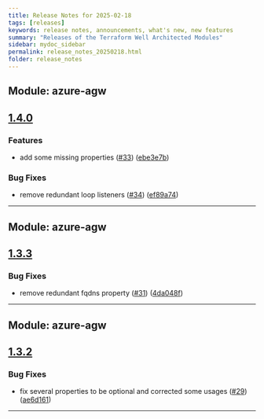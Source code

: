 ```yaml
---
title: Release Notes for 2025-02-18
tags: [releases]
keywords: release notes, announcements, what's new, new features
summary: "Releases of the Terraform Well Architected Modules"
sidebar: mydoc_sidebar
permalink: release_notes_20250218.html
folder: release_notes
---
```


## Module: azure-agw
## [1.4.0](https://github.com/CloudNationHQ/terraform-azure-agw/releases/tag/v1.4.0)


### Features

* add some missing properties ([#33](https://github.com/CloudNationHQ/terraform-azure-agw/issues/33)) ([ebe3e7b](https://github.com/CloudNationHQ/terraform-azure-agw/commit/ebe3e7b48b61c7a06bf07862703fbca35667d9db))


### Bug Fixes

* remove redundant loop listeners ([#34](https://github.com/CloudNationHQ/terraform-azure-agw/issues/34)) ([ef89a74](https://github.com/CloudNationHQ/terraform-azure-agw/commit/ef89a746d7ad6dace21ad6164582383518e2ace1))

---

## Module: azure-agw
## [1.3.3](https://github.com/CloudNationHQ/terraform-azure-agw/releases/tag/v1.3.3)


### Bug Fixes

* remove redundant fqdns property ([#31](https://github.com/CloudNationHQ/terraform-azure-agw/issues/31)) ([4da048f](https://github.com/CloudNationHQ/terraform-azure-agw/commit/4da048f3e9ac5acf7b378a561a0886973ce5820c))

---

## Module: azure-agw
## [1.3.2](https://github.com/CloudNationHQ/terraform-azure-agw/releases/tag/v1.3.2)


### Bug Fixes

* fix several properties to be optional and corrected some usages ([#29](https://github.com/CloudNationHQ/terraform-azure-agw/issues/29)) ([ae6d161](https://github.com/CloudNationHQ/terraform-azure-agw/commit/ae6d161803419a9741fdf61b79d19b56f10e98aa))

---

